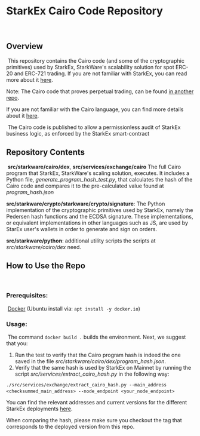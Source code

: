 
# StarkEx Cairo Code Repository
​
## Overview
​
This repository contains the Cairo code (and some of the cryptographic primitives) used by StarkEx,
StarkWare's scalability solution for spot ERC-20 and ERC-721 trading.
If you are not familiar with StarkEx, you can read more about it [here](https://docs.starkware.co/starkex-v3/).
​

Note: The Cairo code that proves perpetual trading, can be found [in another repo](https://github.com/starkware-libs/stark-perpetual).
​

If you are not familiar with the Cairo language, you can find more details about it [here](https://www.cairo-lang.org/).

​
The Cairo code is published to allow a permissionless audit of StarkEx business logic,
as enforced by the StarkEx smart-contract


## Repository Contents
​
**src/starkware/cairo/dex**, **src/services/exchange/cairo**
The full Cairo program that StarkEx, StarkWare's scaling solution,  executes.
It includes a Python file, *generate_program_hash_test.py*, that calculates the hash of the
Cairo code and compares it to the pre-calculated value found at *program_hash.json*
​

**src/starkware/crypto/starkware/crypto/signature**: The Python implementation of the
cryptographic primitives used by StarkEx, namely the Pedersen hash functions and the ECDSA signature.
These implementations, or equivalent implementations in other languages such as JS, are used by StarEx user's wallets in order to generate and sign on orders.


**src/starkware/python**: additional utility scripts the scripts at *src/starkware/cairo/dex* need.

## How to Use the Repo
​
### Prerequisites:
​
[Docker](https://docs.docker.com/get-docker/) (Ubuntu install via: `apt install -y docker.io`)
​
### Usage:
​
The command `docker build .` builds the environment.
​
Next, we suggest that you:

1. Run the test to verify that the Cairo program hash is indeed the one saved in the file
*src/starkware/cairo/dex/program_hash.json*.
2. Verify that the same hash is used by StarkEx on Mainnet by running the script
*src/services/extract_cairo_hash.py* in the following way:


`./src/services/exchange/extract_cairo_hash.py --main_address <checksummed_main_address> --node_endpoint <your_node_endpoint> `
​

You can find the relevant addresses and current versions for the
different StarkEx deployments [here](https://docs.starkware.co/starkex-v3/starkex-deep-dive/smart-contracts-1/deployments-addresses).

When comparing the hash, please make sure you checkout the tag that corresponds to the
deployed version from this repo.
